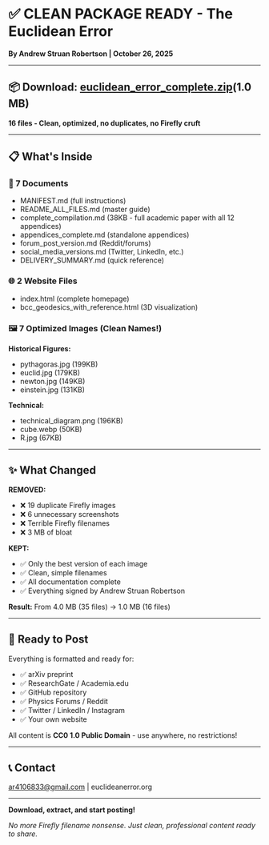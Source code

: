 # ✅ CLEAN PACKAGE READY - The Euclidean Error

**By Andrew Struan Robertson | October 26, 2025**

---

## 📦 Download: [euclidean_error_complete.zip](https://github.com/user-attachments/files/23146839/euclidean_error_complete.zip)(1.0 MB)

**16 files - Clean, optimized, no duplicates, no Firefly cruft**

---

## 📋 What's Inside

### 📄 7 Documents
- MANIFEST.md (full instructions)
- README_ALL_FILES.md (master guide)
- complete_compilation.md (38KB - full academic paper with all 12 appendices)
- appendices_complete.md (standalone appendices)
- forum_post_version.md (Reddit/forums)
- social_media_versions.md (Twitter, LinkedIn, etc.)
- DELIVERY_SUMMARY.md (quick reference)

### 🌐 2 Website Files
- index.html (complete homepage)
- bcc_geodesics_with_reference.html (3D visualization)

### 🖼️ 7 Optimized Images (Clean Names!)
**Historical Figures:**
- pythagoras.jpg (199KB)
- euclid.jpg (179KB)
- newton.jpg (149KB)
- einstein.jpg (131KB)

**Technical:**
- technical_diagram.png (196KB)
- cube.webp (50KB)
- R.jpg (67KB)

---

## ✨ What Changed

**REMOVED:**
- ❌ 19 duplicate Firefly images
- ❌ 6 unnecessary screenshots
- ❌ Terrible Firefly filenames
- ❌ 3 MB of bloat

**KEPT:**
- ✅ Only the best version of each image
- ✅ Clean, simple filenames
- ✅ All documentation complete
- ✅ Everything signed by Andrew Struan Robertson

**Result:** From 4.0 MB (35 files) → 1.0 MB (16 files)

---

## 🎯 Ready to Post

Everything is formatted and ready for:
- ✅ arXiv preprint
- ✅ ResearchGate / Academia.edu
- ✅ GitHub repository
- ✅ Physics Forums / Reddit
- ✅ Twitter / LinkedIn / Instagram
- ✅ Your own website

All content is **CC0 1.0 Public Domain** - use anywhere, no restrictions!

---

## 📞 Contact

ar4106833@gmail.com | euclideanerror.org

---

**Download, extract, and start posting!**

*No more Firefly filename nonsense. Just clean, professional content ready to share.*
